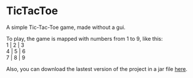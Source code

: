 # TicTacToe
A simple Tic-Tac-Toe game, made without a gui.

To play, the game is mapped with numbers from 1 to 9, like this: <br>
1 | 2 | 3 <br>
4 | 5 | 6 <br>
7 | 8 | 9 <br>

Also, you can download the lastest version of the project in a jar file <a href="https://drive.google.com/file/d/0B77tMWMiDl68ZFAwWUpVRHBTZjg/view?usp=sharing">here</a>.
